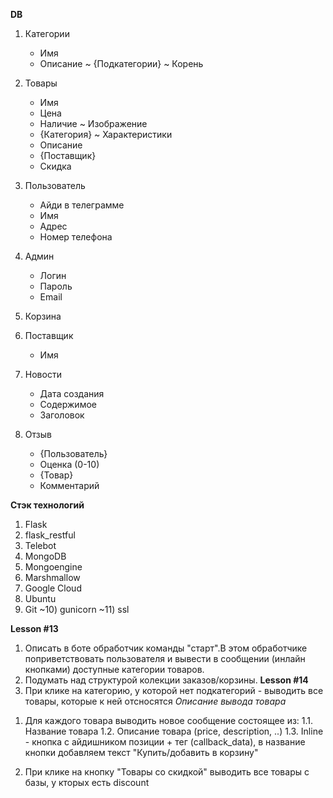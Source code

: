 **DB**
1) Категории
    - Имя
    - Описание
    ~ {Подкатегории}
    ~ Корень
2) Товары
    - Имя
    - Цена
    - Наличие
    ~ Изображение
    - {Категория}
    ~ Характеристики
    - Описание
    - {Поставщик}
    - Скидка
    
3) Пользователь
    - Айди в телеграмме
    - Имя
    - Адрес
    - Номер телефона
4) Админ
    - Логин
    - Пароль
    - Email
5) Корзина
6) Поставщик
    - Имя
7) Новости
    - Дата создания
    - Содержимое
    - Заголовок
8) Отзыв
    - {Пользователь}
    - Оценка (0-10)
    - {Товар}
    - Комментарий
    
**Стэк технологий**
1) Flask
2) flask_restful
3) Telebot
4) MongoDB
5) Mongoengine
6) Marshmallow
7) Google Cloud
8) Ubuntu
9) Git
~10) gunicorn
~11) ssl


**Lesson #13**
1) Описать в боте обработчик команды "старт".В этом обработчике поприветствовать пользователя и
вывести в сообщении (инлайн кнопками) доступные категории товаров.
2) Подумать над структурой колекции заказов/корзины. 
**Lesson #14**
1) При клике на категорию, у которой нет подкатегорий - выводить все товары, которые к ней отсносятся
_Описание вывода товара_
1. Для каждого товара выводить новое сообщение состоящее из:
1.1. Название товара
1.2. Описание товара (price, description, ..)
1.3. Inline - кнопка  с айдишником позиции + тег (callback_data), в название кнопки добавляем текст "Купить/добавить в корзину"
2) При клике на кнопку "Товары со скидкой" выводить все товары с базы, у кторых есть discount